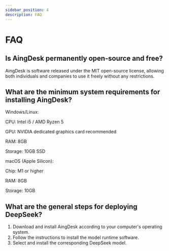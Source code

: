 ```yaml
---
sidebar_position: 4
description: FAQ
---
```

# FAQ
## Is AingDesk permanently open-source and free?

AingDesk is software released under the MIT open-source license, allowing both individuals and companies to use it freely without any restrictions.

## What are the minimum system requirements for installing AingDesk?
Windows/Linux:

CPU: Intel i5 / AMD Ryzen 5

GPU: NVIDIA dedicated graphics card recommended

RAM: 8GB

Storage: 10GB SSD

macOS (Apple Silicon):

Chip: M1 or higher

RAM: 8GB

Storage: 10GB

## What are the general steps for deploying DeepSeek?
1. Download and install AingDesk according to your computer's operating system.
2. Follow the instructions to install the model runtime software.
3. Select and install the corresponding DeepSeek model.
